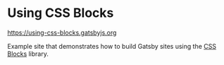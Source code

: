 # Using CSS Blocks

https://using-css-blocks.gatsbyjs.org

Example site that demonstrates how to build Gatsby sites using the
[CSS Blocks](https://css-blocks.com) library.

